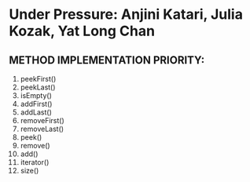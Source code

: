 # Under Pressure: Anjini Katari, Julia Kozak, Yat Long Chan 

## METHOD IMPLEMENTATION PRIORITY:

1. peekFirst()
2. peekLast()
3. isEmpty()
4. addFirst()
5. addLast()
6. removeFirst()
7. removeLast()
8. peek()
9. remove()
10. add()
11. iterator()
12. size()
